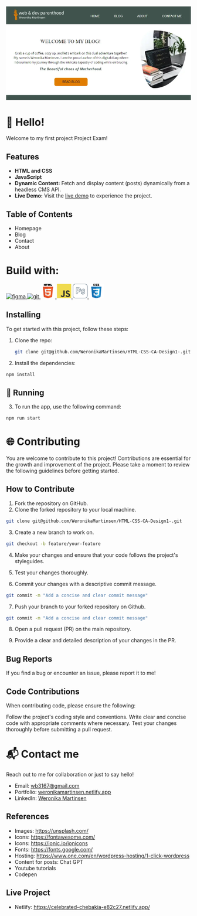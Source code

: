 ![Image Alt text](/images/blog.png "Screenshot of Blog Web & Dev Parenthood.")

# :wave: Hello!

Welcome to my first project Project Exam!

## Features

- **HTML and CSS**
- **JavaScript**
- **Dynamic Content:** Fetch and display content (posts) dynamically from a headless CMS API.
- **Live Demo:** Visit the [live demo](https://celebrated-chebakia-e82c27.netlify.app/) to experience the project.

## Table of Contents

- Homepage
- Blog
- Contact
- About

# Build with:

<p align="left"><a href="https://www.figma.com/" target="_blank" rel="noreferrer"> <img src="https://www.vectorlogo.zone/logos/figma/figma-icon.svg" alt="figma" width="40" height="40"/> </a> <a href="https://git-scm.com/" target="_blank" rel="noreferrer"> <img src="https://www.vectorlogo.zone/logos/git-scm/git-scm-icon.svg" alt="git" width="40" height="40"/> </a> <a href="https://www.w3.org/html/" target="_blank" rel="noreferrer"> <img src="https://raw.githubusercontent.com/devicons/devicon/master/icons/html5/html5-original-wordmark.svg" alt="html5" width="40" height="40"/> </a> <a href="https://developer.mozilla.org/en-US/docs/Web/JavaScript" target="_blank" rel="noreferrer"> <img src="https://raw.githubusercontent.com/devicons/devicon/master/icons/javascript/javascript-original.svg" alt="javascript" width="40" height="40"/> </a> <a href="https://www.photoshop.com/en" target="_blank" rel="noreferrer"> <img src="https://raw.githubusercontent.com/devicons/devicon/master/icons/photoshop/photoshop-line.svg" alt="photoshop" width="40" height="40"/> </a><a href="https://www.w3schools.com/css/" target="_blank" rel="noreferrer">
    <img src="https://raw.githubusercontent.com/devicons/devicon/master/icons/css3/css3-original-wordmark.svg" alt="css3" width="40" height="40"/>
  </a> </p>

## Installing

To get started with this project, follow these steps:

1. Clone the repo:

   ```bash
   git clone git@github.com/WeronikaMartinsen/HTML-CSS-CA-Design1-.git
   ```

2. Install the dependencies:

```bash
npm install

```

## :running: Running

3. To run the app, use the following command:

```bash
npm run start

```

# :globe_with_meridians: Contributing

You are welcome to contribute to this project! Contributions are essential for the growth and improvement of the project. Please take a moment to review the following guidelines before getting started.

## How to Contribute

1. Fork the repository on GitHub.
2. Clone the forked repository to your local machine.

```bash
git clone git@github.com/WeronikaMartinsen/HTML-CSS-CA-Design1-.git
```

3. Create a new branch to work on.

```bash
git checkout -b feature/your-feature
```

4. Make your changes and ensure that your code follows the project's styleguides.

5. Test your changes thoroughly.

6. Commit your changes with a descriptive commit message.

```bash
git commit -m "Add a concise and clear commit message"
```

7. Push your branch to your forked repository on Github.

```bash
git commit -m "Add a concise and clear commit message"
```

8. Open a pull request (PR) on the main repository.

9. Provide a clear and detailed description of your changes in the PR.

## Bug Reports

If you find a bug or encounter an issue, please report it to me!

## Code Contributions

When contributing code, please ensure the following:

Follow the project's coding style and conventions.
Write clear and concise code with appropriate comments where necessary.
Test your changes thoroughly before submitting a pull request.

# :mailbox_with_mail: Contact me

Reach out to me for collaboration or just to say hello!

- Email: wb3167@gmail.com
- Portfolio: [weronikamartinsen.netlify.app](https://weronikamartinsen.netlify.app/)
- LinkedIn: [Weronika Martinsen](https://www.linkedin.com/in/weronika-martinsen-a655a1246/)

## References

- Images: https://unsplash.com/
- Icons: https://fontawesome.com/
- Icons: https://ionic.io/ionicons
- Fonts: https://fonts.google.com/
- Hosting: https://www.one.com/en/wordpress-hosting/1-click-wordpress
- Content for posts: Chat GPT
- Youtube tutorials
- Codepen

## Live Project

- Netlify: https://celebrated-chebakia-e82c27.netlify.app/

